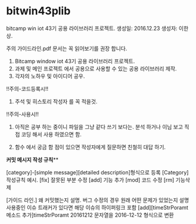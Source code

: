 # bitwin43plib
bitcamp  win iot 43기 공용 라이브러리 프로젝트.
생성일: 2016.12.23
생성자: 이한상.

주의
가이드라인.pdf 문서는 꼭 읽어보기를 권장 합니다.


1. Bitcamp window iot 43기 공용 라이브러리 프로젝트.
2. 과제 및 메인 프로젝트 에서 공용으로 사용할 수 있는 공용 라이브러리 제작.
3. 각자의 노하우 및 아이디어 공우.


!!주의-코드등록시!!

1. 주석 및 히스토리 작성자 를 꼭 적을것.

!!주의-사용시!!

1. 아직은 공부 하는 중이니 파일을 그냥 같다 쓰기 보다는.
   분석 하거나 이님 보고 직접 코딩 해서 사용 하였으면 함.
   
2. 함수 에서 궁금 함 점이 있으면 작성자에게 질문하면 친철히 대답 하기.


******커밋 메시지 작성 규칙********

[category]-[simple message][detailed description]형식으로 등록
[Category] 작성규칙 예시.
[fix] 잘못된 부분 수정
[add] 기능 추가
[mod] 코드 수정
[rm] 기능삭제

[가이드 라인.]
왜 커밋했는지 설명.
버그 수정의 경우 원래 어떤 문제가 있었는지 설명
사용중인 이슈 트래커가 있다면 해당 이슈의 하이퍼링크 포함
<ex> [add][timeStrPoramt 메소드 추가]timeStrPoramt 20161212 문자열을 2016-12-12 형식으로 변환



